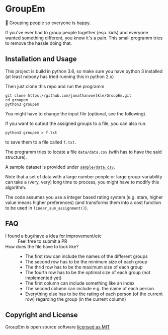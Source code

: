 # GroupEm

🙋 Grouping people so everyone is happy.

If you've ever had to group people together (esp. kids) and everyone wanted something different, you know it's a pain. This small programm tries to remove the hassle doing that.

<!-- TODO -->

## Installation and Usage

This project is build in python 3.6, so make sure you have python 3 installed (at least nobody has tried running this in python 2.x)

Then just clone this repo and run the programm

```shell
git clone https://github.com/jonathanvoelkle/GroupEm.git
cd groupem
python3 groupem
```

You might have to change the input file (optional, see the following).

If you want to output the assigned groups to a file, you can also run.

```shell
python3 groupem > f.txt
```

to save them to a file called `f.txt`.

The programm tries to locate a file `data/data.csv` (with has to have the said structure).

A sample dataset is provided under [`sample/data.csv`](/sample/data.csv).

Note that a set of data with a large number people or large group-variability can take a (very, very) long time to process, you might have to modify this algorithm.

The code assumes you use a integer based rating system (e.g. stars, higher value means higher preferences) (and transforms them into a cost function to be used in `linear_sum_assignment()`).

## FAQ

<dl>
  <dt>I found a bug/have a idea for improvement/etc</dt>
  <dd>Feel free to submit a PR</dd>

  <dt>How does the file have to look like?</dt>
  <dd><ul>
    <li>The first row can include the names of the different groups</li>
    <li>The second row has to be the minimum size of each group</li>
    <li>The thrid row has to be the maximum size of each group</li>
    <li>The fourth row has to be the optimal size of each group (not implemented yet)</li>
    <li>The first column can include something like an index</li>
    <li>The second column can include e.g. the name of each person</li>
    <li>Everything else has to be the rating of each person (of the current row) regarding the group (in the current column)</li>
  </ul></dd>
</dl>

## Copyright and License

GroupEm is open source software [licensed as MIT](LICENSE)

